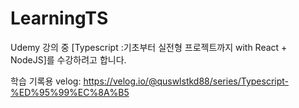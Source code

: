 # LearningTS

Udemy 강의 중 [Typescript :기초부터 실전형 프로젝트까지 with React + NodeJS]를 수강하려고 합니다.

학습 기록용 velog: https://velog.io/@quswlstkd88/series/Typescript-%ED%95%99%EC%8A%B5

